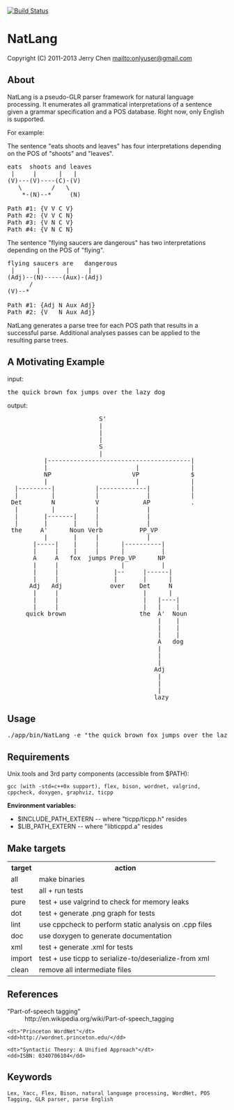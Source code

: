 [![Build Status](https://secure.travis-ci.org/onlyuser/NatLang.png)](http://travis-ci.org/onlyuser/NatLang)

NatLang
=======

Copyright (C) 2011-2013 Jerry Chen <mailto:onlyuser@gmail.com>

About
-----

NatLang is a pseudo-GLR parser framework for natural language processing.
It enumerates all grammatical interpretations of a sentence given a grammar specification and a POS database.
Right now, only English is supported.

For example:

The sentence "eats shoots and leaves" has four interpretations depending on the POS of "shoots" and "leaves".

<pre>
eats  shoots and leaves
 |     |      |   |
(V)---(V)----(C)-(V)
   \        /   \
    *-(N)--*     (N)

Path #1: {V V C V}
Path #2: {V V C N}
Path #3: {V N C V}
Path #4: {V N C N}
</pre>

The sentence "flying saucers are dangerous" has two interpretations depending on the POS of "flying".

<pre>
flying saucers are   dangerous
 |      |       |     |
(Adj)--(N)-----(Aux)-(Adj)
      /
(V)--*

Path #1: {Adj N Aux Adj}
Path #2: {V   N Aux Adj}
</pre>

NatLang generates a parse tree for each POS path that results in a successful parse.
Additional analyses passes can be applied to the resulting parse trees.

A Motivating Example
--------------------

input:
<pre>
the quick brown fox jumps over the lazy dog
</pre>

output:

<pre>
                         S'
                         |
                         |
                         |
                         S
                         |
          |---------------------------------------|
          |                        |              |
          NP                      VP              $
          |                        |              |
  |---------|           |-------------|           |
  |         |           |             |           |
 Det        N           V            AP           .
  |         |           |             |
  |       |-------|     |             |
  |       |       |     |             |
 the     A'      Noun Verb          PP_VP
          |       |     |             |
       |-----|    |     |      |----------|
       |     |    |     |      |          |
       A     A   fox  jumps Prep_VP      NP
       |     |                 |          |
       |     |               |--     |------|
       |     |               |       |      |
      Adj   Adj             over    Det     N
       |     |                       |      |
       |     |                       |   |----|
       |     |                       |   |    |
     quick brown                    the  A'  Noun
                                         |    |
                                         |    |
                                         |    |
                                         A   dog
                                         |
                                         |
                                         |
                                        Adj
                                         |
                                         |
                                         |
                                        lazy
</pre>

Usage
-----

<pre>
./app/bin/NatLang -e "the quick brown fox jumps over the lazy dog" -d | dot -Tpng -oast_fox.png
</pre>

Requirements
------------

Unix tools and 3rd party components (accessible from $PATH):

    gcc (with -std=c++0x support), flex, bison, wordnet, valgrind, cppcheck, doxygen, graphviz, ticpp

**Environment variables:**

* $INCLUDE_PATH_EXTERN -- where "ticpp/ticpp.h" resides
* $LIB_PATH_EXTERN     -- where "libticppd.a" resides

Make targets
------------

<table>
    <tr><th> target </th><th> action                                                </th></tr>
    <tr><td> all    </td><td> make binaries                                         </td></tr>
    <tr><td> test   </td><td> all + run tests                                       </td></tr>
    <tr><td> pure   </td><td> test + use valgrind to check for memory leaks         </td></tr>
    <tr><td> dot    </td><td> test + generate .png graph for tests                  </td></tr>
    <tr><td> lint   </td><td> use cppcheck to perform static analysis on .cpp files </td></tr>
    <tr><td> doc    </td><td> use doxygen to generate documentation                 </td></tr>
    <tr><td> xml    </td><td> test + generate .xml for tests                        </td></tr>
    <tr><td> import </td><td> test + use ticpp to serialize-to/deserialize-from xml </td></tr>
    <tr><td> clean  </td><td> remove all intermediate files                         </td></tr>
</table>

References
----------

<dl>
    <dt>"Part-of-speech tagging"</dt>
    <dd>http://en.wikipedia.org/wiki/Part-of-speech_tagging</dd>

    <dt>"Princeton WordNet"</dt>
    <dd>http://wordnet.princeton.edu/</dd>

    <dt>"Syntactic Theory: A Unified Approach"</dt>
    <dd>ISBN: 0340706104</dd>
</dl>

Keywords
--------

    Lex, Yacc, Flex, Bison, natural language processing, WordNet, POS Tagging, GLR parser, parse English

